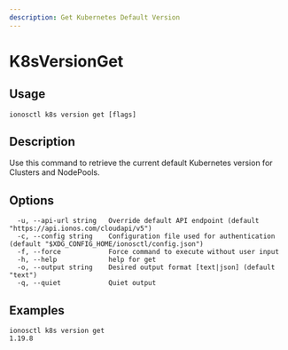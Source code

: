 ```yaml
---
description: Get Kubernetes Default Version
---
```


# K8sVersionGet

## Usage

```text
ionosctl k8s version get [flags]
```

## Description

Use this command to retrieve the current default Kubernetes version for Clusters and NodePools.

## Options

```text
  -u, --api-url string   Override default API endpoint (default "https://api.ionos.com/cloudapi/v5")
  -c, --config string    Configuration file used for authentication (default "$XDG_CONFIG_HOME/ionosctl/config.json")
  -f, --force            Force command to execute without user input
  -h, --help             help for get
  -o, --output string    Desired output format [text|json] (default "text")
  -q, --quiet            Quiet output
```

## Examples

```text
ionosctl k8s version get 
1.19.8
```

